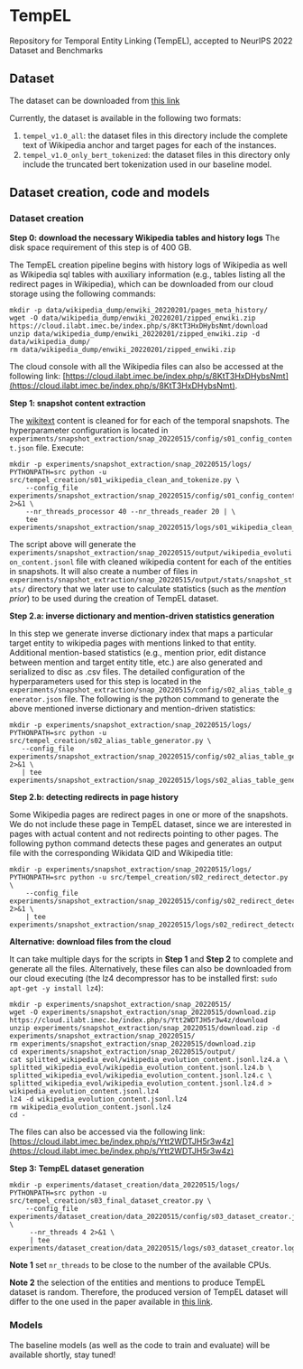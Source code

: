 # TempEL
Repository for Temporal Entity Linking (TempEL), accepted to NeurIPS 2022 Dataset and Benchmarks 

## Dataset 
The dataset can be downloaded from [this link](https://cloud.ilabt.imec.be/index.php/s/RinXy8NgqdW58RW) 

Currently, the dataset is available in the following two formats: 
1. ```tempel_v1.0_all```: the dataset files in this directory include the complete text of Wikipedia anchor and target pages
for each of the instances. 
2. ```tempel_v1.0_only_bert_tokenized```: the dataset files in this directory only include the truncated bert tokenization
used in our baseline model. 

## Dataset creation, code and models
### Dataset creation
__Step 0: download the necessary Wikipedia tables and history logs__
The disk space requirement of this step is of 400 GB. 

The TempEL creation pipeline begins with history logs of Wikipedia as well as 
Wikipedia sql tables with auxiliary information (e.g., tables listing all the redirect pages in Wikipedia), 
which can be downloaded from our cloud storage using the following commands: 
```
mkdir -p data/wikipedia_dump/enwiki_20220201/pages_meta_history/
wget -O data/wikipedia_dump/enwiki_20220201/zipped_enwiki.zip https://cloud.ilabt.imec.be/index.php/s/8KtT3HxDHybsNmt/download
unzip data/wikipedia_dump/enwiki_20220201/zipped_enwiki.zip -d data/wikipedia_dump/
rm data/wikipedia_dump/enwiki_20220201/zipped_enwiki.zip
```
The cloud console with all the Wikipedia files can also be accessed at the following link: 
[https://cloud.ilabt.imec.be/index.php/s/8KtT3HxDHybsNmt](https://cloud.ilabt.imec.be/index.php/s/8KtT3HxDHybsNmt). 

__Step 1: snapshot content extraction__ 

The [wikitext](https://en.wikipedia.org/wiki/Help:Wikitext) content is cleaned
 for for each of the temporal snapshots. 
The hyperparameter configuration is located in 
```experiments/snapshot_extraction/snap_20220515/config/s01_config_content.json``` file. Execute: 
```
mkdir -p experiments/snapshot_extraction/snap_20220515/logs/
PYTHONPATH=src python -u src/tempel_creation/s01_wikipedia_clean_and_tokenize.py \
    --config_file experiments/snapshot_extraction/snap_20220515/config/s01_config_content.json 2>&1 \
    --nr_threads_processor 40 --nr_threads_reader 20 | \
    tee experiments/snapshot_extraction/snap_20220515/logs/s01_wikipedia_clean_and_tokenize.log
```
The script above will generate the ```experiments/snapshot_extraction/snap_20220515/output/wikipedia_evolution_content.jsonl``` 
file with cleaned wikipedia content for each of the entities in snapshots. 
It will also create a number of files in ```experiments/snapshot_extraction/snap_20220515/output/stats/snapshot_stats/``` 
directory that we later use to 
calculate statistics (such as the _mention prior_) to be used during the creation of TempEL dataset. 


__Step 2.a: inverse dictionary and mention-driven statistics generation__

In this step we generate inverse dictionary index that maps a particular target entity to wikipedia
 pages with mentions linked to that entity. Additional mention-based statistics (e.g., 
 mention prior, edit distance between mention and target entity title, etc.) are also generated and 
 serialized to disc as .csv files. The detailed configuration of the hyperparameters used for this 
 step is located in the ```experiments/snapshot_extraction/snap_20220515/config/s02_alias_table_generator.json``` 
 file. 
 The following is the python command to generate the above mentioned inverse dictionary and mention-driven 
 statistics: 
 ```
mkdir -p experiments/snapshot_extraction/snap_20220515/logs/
PYTHONPATH=src python -u src/tempel_creation/s02_alias_table_generator.py \
    --config_file experiments/snapshot_extraction/snap_20220515/config/s02_alias_table_generator.json 2>&1 \
    | tee experiments/snapshot_extraction/snap_20220515/logs/s02_alias_table_generator.log 
 ```

__Step 2.b: detecting redirects in page history__

Some Wikipedia pages are redirect pages in one or more of the snapshots. We do not include these page in 
TempEL dataset, since we are interested in pages with actual content and not redirects pointing to other 
pages. The following python command detects these pages and generates an output file with the corresponding
Wikidata QID and Wikipedia title:
```
mkdir -p experiments/snapshot_extraction/snap_20220515/logs/
PYTHONPATH=src python -u src/tempel_creation/s02_redirect_detector.py \
    --config_file experiments/snapshot_extraction/snap_20220515/config/s02_redirect_detector.json 2>&1 \
    | tee experiments/snapshot_extraction/snap_20220515/logs/s02_redirect_detector.log
```  

__Alternative: download files from the cloud__ 

It can take multiple days for the scripts in __Step 1__ and __Step 2__
 to complete and generate all the files. Alternatively, these files can also be downloaded from our cloud 
executing (the lz4 decompressor has to be 
installed first: ```sudo apt-get -y install lz4```):

```
mkdir -p experiments/snapshot_extraction/snap_20220515/
wget -O experiments/snapshot_extraction/snap_20220515/download.zip https://cloud.ilabt.imec.be/index.php/s/Ytt2WDTJH5r3w4z/download
unzip experiments/snapshot_extraction/snap_20220515/download.zip -d experiments/snapshot_extraction/snap_20220515/
rm experiments/snapshot_extraction/snap_20220515/download.zip 
cd experiments/snapshot_extraction/snap_20220515/output/
cat splitted_wikipedia_evol/wikipedia_evolution_content.jsonl.lz4.a \
splitted_wikipedia_evol/wikipedia_evolution_content.jsonl.lz4.b \
splitted_wikipedia_evol/wikipedia_evolution_content.jsonl.lz4.c \
splitted_wikipedia_evol/wikipedia_evolution_content.jsonl.lz4.d > wikipedia_evolution_content.jsonl.lz4
lz4 -d wikipedia_evolution_content.jsonl.lz4
rm wikipedia_evolution_content.jsonl.lz4
cd -
```
The files can also be accessed via the following link: 
[https://cloud.ilabt.imec.be/index.php/s/Ytt2WDTJH5r3w4z](https://cloud.ilabt.imec.be/index.php/s/Ytt2WDTJH5r3w4z)

__Step 3: TempEL dataset generation__

```
mkdir -p experiments/dataset_creation/data_20220515/logs/
PYTHONPATH=src python -u src/tempel_creation/s03_final_dataset_creator.py \
    --config_file experiments/dataset_creation/data_20220515/config/s03_dataset_creator.json \
     --nr_threads 4 2>&1 \
     | tee experiments/dataset_creation/data_20220515/logs/s03_dataset_creator.log 

```

__Note 1__ set ```nr_threads``` to be close to the number of the available CPUs.

__Note 2__ the selection of the entities and mentions to produce TempEL dataset is random. Therefore, the produced
version of TempEL dataset will differ to the one used in the paper available in 
[this link](https://cloud.ilabt.imec.be/index.php/s/RinXy8NgqdW58RW).

 


### Models
The baseline models (as well as the code to train and evaluate) will be available shortly, stay tuned!